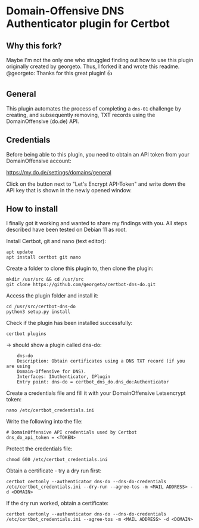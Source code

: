 # Domain-Offensive DNS Authenticator plugin for Certbot

## Why this fork?

Maybe I'm not the only one who struggled finding out how to use this plugin originally created by georgeto.
Thus, I forked it and wrote this readme.
@georgeto: Thanks for this great plugin! 👍


## General

This plugin automates the process of completing a ``dns-01`` challenge by creating, and subsequently removing, TXT records using the DomainOffensive (do.de) API.


## Credentials

Before being able to this plugin, you need to obtain an API token from your DomainOffensive account:

https://my.do.de/settings/domains/general

Click on the button next to "Let's Encrypt API-Token" and write down the API key that is shown in the newly opened window.


## How to install

I finally got it working and wanted to share my findings with you.
All steps described have been tested on Debian 11 as root.


Install Certbot, git and nano (text editor):
```
apt update
apt install certbot git nano
```

Create a folder to clone this plugin to, then clone the plugin:
```
mkdir /usr/src && cd /usr/src
git clone https://github.com/georgeto/certbot-dns-do.git
```

Access the plugin folder and install it:
```
cd /usr/src/certbot-dns-do
python3 setup.py install
```

Check if the plugin has been installed successfully:
```
certbot plugins
```
-> should show a plugin called dns-do:
```
    dns-do
    Description: Obtain certificates using a DNS TXT record (if you are using
    Domain-Offensive for DNS).
    Interfaces: IAuthenticator, IPlugin
    Entry point: dns-do = certbot_dns_do.dns_do:Authenticator
```

Create a credentials file and fill it with your DomainOffensive Letsencrypt token:
```
nano /etc/certbot_credentials.ini
```

Write the following into the file:
```
# DomainOffensive API credentials used by Certbot
dns_do_api_token = <TOKEN>
```

Protect the credentials file:
```
chmod 600 /etc/certbot_credentials.ini
```

Obtain a certificate - try a dry run first:
```
certbot certonly --authenticator dns-do --dns-do-credentials /etc/certbot_credentials.ini --dry-run --agree-tos -m <MAIL ADDRESS> -d <DOMAIN>
```

If the dry run worked, obtain a certificate:
```
certbot certonly --authenticator dns-do --dns-do-credentials /etc/certbot_credentials.ini --agree-tos -m <MAIL ADDRESS> -d <DOMAIN>
```
